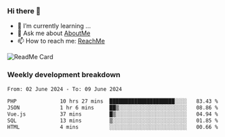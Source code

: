 ### Hi there 👋

- 🌱 I’m currently learning ...
- 💬 Ask me about [AboutMe](https://www.itzcy.com/about)
- 📫 How to reach me: [ReachMe](https://www.itzcy.com/about)

![ReadMe Card](https://github-readme-stats-ten-gilt.vercel.app/api?username=SuperChenYun&show_icons=true&title_color=fff&icon_color=79ff97&text_color=9f9f9f&bg_color=151515&hide_border=true)

### Weekly development breakdown
<!--START_SECTION:waka-->

```txt
From: 02 June 2024 - To: 09 June 2024

PHP              10 hrs 27 mins  █████████████████████░░░░   83.43 %
JSON             1 hr 6 mins     ██▒░░░░░░░░░░░░░░░░░░░░░░   08.86 %
Vue.js           37 mins         █▒░░░░░░░░░░░░░░░░░░░░░░░   04.94 %
SQL              13 mins         ▒░░░░░░░░░░░░░░░░░░░░░░░░   01.85 %
HTML             4 mins          ░░░░░░░░░░░░░░░░░░░░░░░░░   00.66 %
```

<!--END_SECTION:waka-->
